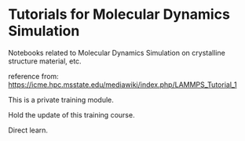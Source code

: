 # Tutorials for Molecular Dynamics Simulation

Notebooks related to Molecular Dynamics Simulation on crystalline structure material, etc.

reference from:
https://icme.hpc.msstate.edu/mediawiki/index.php/LAMMPS_Tutorial_1

This is a private training module.

Hold the update of this training course.

Direct learn.
